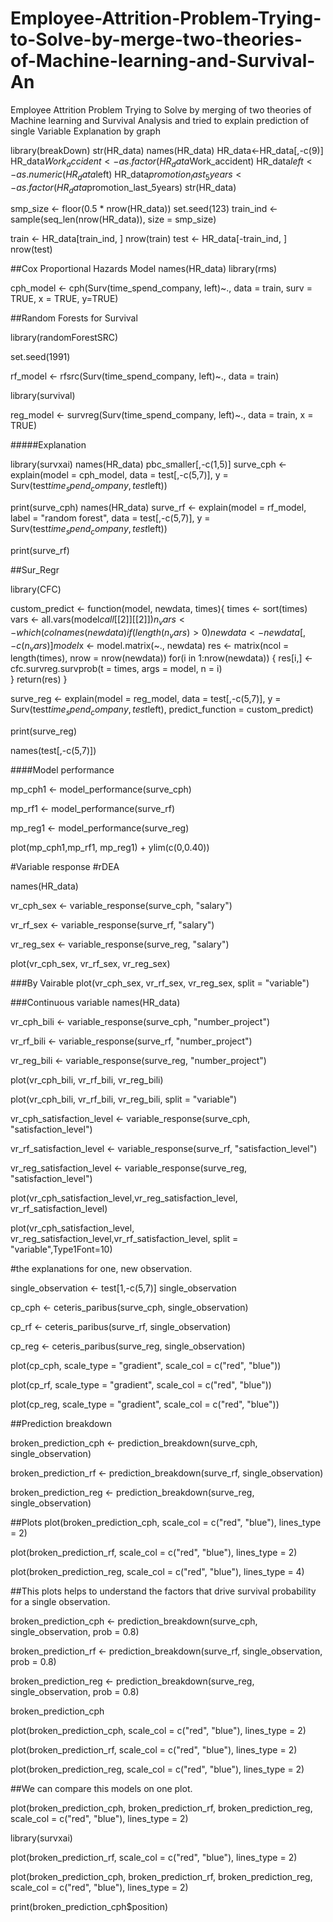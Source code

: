 # Employee-Attrition-Problem-Trying-to-Solve-by-merge-two-theories-of-Machine-learning-and-Survival-An
Employee Attrition Problem Trying to Solve by merging of two theories of Machine learning and Survival Analysis and tried to explain prediction of single Variable Explanation by graph 





library(breakDown)
str(HR_data)
names(HR_data)
HR_data<-HR_data[,-c(9)]
HR_data$Work_accident<-as.factor(HR_data$Work_accident)
HR_data$left<-as.numeric(HR_data$left)
HR_data$promotion_last_5years<-as.factor(HR_data$promotion_last_5years)
str(HR_data)

smp_size <- floor(0.5 * nrow(HR_data))
set.seed(123)
train_ind <- sample(seq_len(nrow(HR_data)), size = smp_size)

train <- HR_data[train_ind, ]
nrow(train)
test <- HR_data[-train_ind, ]
nrow(test)

##Cox Proportional Hazards Model
names(HR_data)
library(rms)

cph_model <- cph(Surv(time_spend_company, left)~., data = train, surv = TRUE, x = TRUE, y=TRUE)


##Random Forests for Survival

library(randomForestSRC)

set.seed(1991)

rf_model <- rfsrc(Surv(time_spend_company, left)~., data = train)

library(survival)

reg_model <- survreg(Surv(time_spend_company, left)~., data = train, x = TRUE)

#####Explanation

library(survxai)
names(HR_data)
pbc_smaller[,-c(1,5)]
surve_cph <- explain(model = cph_model,
                     data = test[,-c(5,7)], 
                     y = Surv(test$time_spend_company, test$left))

print(surve_cph)
names(HR_data)
surve_rf <- explain(model = rf_model, 
                    label = "random forest",
                    data = test[,-c(5,7)], 
                    y = Surv(test$time_spend_company, test$left))

print(surve_rf)


 ##Sur_Regr

library(CFC)

custom_predict <- function(model, newdata, times){
  times <- sort(times)
  vars <- all.vars(model$call[[2]][[2]])
  n_vars <- which(colnames(newdata) %in% vars)
  if(length(n_vars)>0){
    newdata <- newdata[,-c(n_vars)]
  }
  model$x <- model.matrix(~., newdata)
  res <- matrix(ncol = length(times), nrow = nrow(newdata))
  for(i in 1:nrow(newdata)) {
    res[i,] <- cfc.survreg.survprob(t = times, args = model, n = i)    
  }
  return(res)
}

surve_reg <- explain(model = reg_model,
                     data = test[,-c(5,7)], 
                     y = Surv(test$time_spend_company, test$left),
                     predict_function = custom_predict)

print(surve_reg)

names(test[,-c(5,7)])

####Model performance

mp_cph1 <- model_performance(surve_cph)

mp_rf1 <- model_performance(surve_rf)

mp_reg1 <- model_performance(surve_reg)

plot(mp_cph1,mp_rf1, mp_reg1) + ylim(c(0,0.40))

  #Variable response
#rDEA

names(HR_data)

vr_cph_sex <- variable_response(surve_cph, "salary")

vr_rf_sex <- variable_response(surve_rf, "salary")

vr_reg_sex <- variable_response(surve_reg, "salary")

plot(vr_cph_sex, vr_rf_sex, vr_reg_sex)

 ###By Vairable 
plot(vr_cph_sex, vr_rf_sex, vr_reg_sex, split = "variable")

###Continuous variable
names(HR_data)

vr_cph_bili <- variable_response(surve_cph, "number_project")

vr_rf_bili <- variable_response(surve_rf, "number_project")

vr_reg_bili <- variable_response(surve_reg, "number_project")

plot(vr_cph_bili, vr_rf_bili, vr_reg_bili)

plot(vr_cph_bili, vr_rf_bili, vr_reg_bili, split = "variable")




vr_cph_satisfaction_level <- variable_response(surve_cph, "satisfaction_level")

vr_rf_satisfaction_level <- variable_response(surve_rf, "satisfaction_level")

vr_reg_satisfaction_level <- variable_response(surve_reg, "satisfaction_level")

plot(vr_cph_satisfaction_level,vr_reg_satisfaction_level, vr_rf_satisfaction_level)

plot(vr_cph_satisfaction_level, vr_reg_satisfaction_level,vr_rf_satisfaction_level, split = "variable",Type1Font=10)

#the explanations for one, new observation.

single_observation <- test[1,-c(5,7)]
single_observation

cp_cph <- ceteris_paribus(surve_cph, single_observation)

cp_rf <- ceteris_paribus(surve_rf, single_observation)

cp_reg <- ceteris_paribus(surve_reg, single_observation)

plot(cp_cph, scale_type = "gradient", scale_col = c("red", "blue"))

plot(cp_rf, scale_type = "gradient", scale_col = c("red", "blue"))


plot(cp_reg, scale_type = "gradient", scale_col = c("red", "blue"))
 

##Prediction breakdown

broken_prediction_cph <- prediction_breakdown(surve_cph, single_observation)

broken_prediction_rf <- prediction_breakdown(surve_rf, single_observation)

broken_prediction_reg <- prediction_breakdown(surve_reg, single_observation)

 ##Plots
plot(broken_prediction_cph, scale_col = c("red", "blue"), lines_type = 2)

plot(broken_prediction_rf, scale_col = c("red", "blue"), lines_type = 2)

plot(broken_prediction_reg, scale_col = c("red", "blue"), lines_type = 4)

##This plots helps to understand the factors that drive survival probability for a single observation.     


broken_prediction_cph <- prediction_breakdown(surve_cph, single_observation, prob = 0.8)

broken_prediction_rf <- prediction_breakdown(surve_rf, single_observation, prob = 0.8)

broken_prediction_reg <- prediction_breakdown(surve_reg, single_observation, prob = 0.8)

broken_prediction_cph

plot(broken_prediction_cph, scale_col = c("red", "blue"), lines_type = 2)

plot(broken_prediction_rf, scale_col = c("red", "blue"), lines_type = 2)

plot(broken_prediction_reg, scale_col = c("red", "blue"), lines_type = 2)


##We can compare this models on one plot.

plot(broken_prediction_cph, broken_prediction_rf, broken_prediction_reg, scale_col = c("red", "blue"), lines_type = 2)

library(survxai)

plot(broken_prediction_rf, scale_col = c("red", "blue"), lines_type = 2)

plot(broken_prediction_cph, broken_prediction_rf, broken_prediction_reg, scale_col = c("red", "blue"), lines_type = 2)


print(broken_prediction_cph$position)
